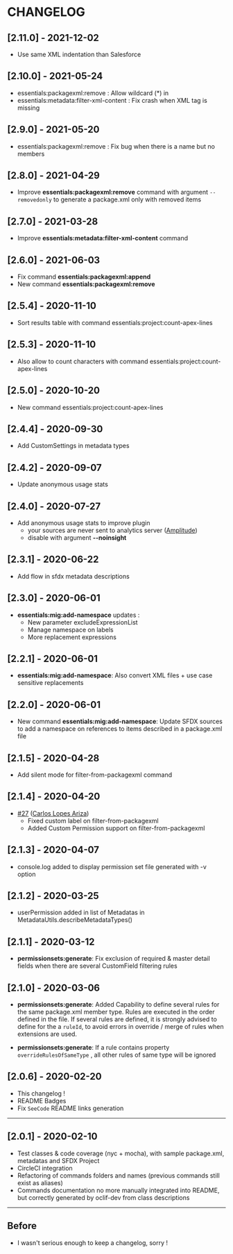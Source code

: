 # CHANGELOG

## [2.11.0] - 2021-12-02

- Use same XML indentation than Salesforce

## [2.10.0] - 2021-05-24

- essentials:packagexml:remove : Allow wildcard (*) in <members>
- essentials:metadata:filter-xml-content : Fix crash when XML tag is missing

## [2.9.0] - 2021-05-20

- essentials:packagexml:remove : Fix bug when there is a name but no members

## [2.8.0] - 2021-04-29

- Improve **essentials:packagexml:remove** command with argument `--removedonly` to generate a package.xml only with removed items

## [2.7.0] - 2021-03-28

- Improve **essentials:metadata:filter-xml-content** command

## [2.6.0] - 2021-06-03

- Fix command **essentials:packagexml:append**
- New command **essentials:packagexml:remove**

## [2.5.4] - 2020-11-10

- Sort results table with command essentials:project:count-apex-lines

## [2.5.3] - 2020-11-10

- Also allow to count characters with command essentials:project:count-apex-lines

## [2.5.0] - 2020-10-20

- New command essentials:project:count-apex-lines

## [2.4.4] - 2020-09-30

- Add CustomSettings in metadata types

## [2.4.2] - 2020-09-07

- Update anonymous usage stats

## [2.4.0] - 2020-07-27

- Add anonymous usage stats to improve plugin
  - your sources are never sent to analytics server ([Amplitude](https://amplitude.com/))
  - disable with argument **--noinsight**

## [2.3.1] - 2020-06-22

- Add flow in sfdx metadata descriptions

## [2.3.0] - 2020-06-01

- **essentials:mig:add-namespace** updates :
  - New parameter excludeExpressionList
  - Manage namespace on labels
  - More replacement expressions

## [2.2.1] - 2020-06-01

- **essentials:mig:add-namespace**: Also convert XML files + use case sensitive replacements

## [2.2.0] - 2020-06-01

- New command **essentials:mig:add-namespace**: Update SFDX sources to add a namespace on references to items described in a package.xml file

## [2.1.5] - 2020-04-28

- Add silent mode for filter-from-packagexml command

## [2.1.4] - 2020-04-20

- [#27](https://github.com/nvuillam/sfdx-essentials/pull/27) ([Carlos Lopes Ariza](https://github.com/carlos-lopez-ariza))
  - Fixed custom label on filter-from-packagexml
  - Added Custom Permission support on filter-from-packagexml

## [2.1.3] - 2020-04-07

- console.log added to display permission set file generated with -v option

## [2.1.2] - 2020-03-25

- userPermission added in list of Metadatas in MetadataUtils.describeMetadataTypes()

## [2.1.1] - 2020-03-12

- **permissionsets:generate**: Fix exclusion of required & master detail fields when there are several CustomField filtering rules

## [2.1.0] - 2020-03-06

- **permissionsets:generate**: Added Capability to define several rules for the same package.xml member type. Rules are executed in the order defined in the file. If several rules are defined, it is strongly advised to define for the a `ruleId`, to avoid errors in override / merge of rules when extensions are used.

- **permissionsets:generate**: If a rule contains property `overrideRulesOfSameType` , all other rules of same type will be ignored

## [2.0.6] - 2020-02-20

- This changelog !
- README Badges
- Fix `SeeCode` README links generation

___

## [2.0.1] - 2020-02-10

- Test classes & code coverage (nyc + mocha), with sample package.xml, metadatas and SFDX Project
- CircleCI integration
- Refactoring of commands folders and names (previous commands still exist as aliases)
- Commands documentation no more manually integrated into README, but correctly generated by oclif-dev from class descriptions

___

## Before

- I wasn't serious enough to keep a changelog, sorry !
